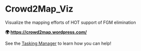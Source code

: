 # Crowd2Map_Viz
Visualize the mapping efforts of HOT support of FGM elimination

**:earth_africa: https://crowd2map.wordpress.com/**

See the [Tasking Manager](https://tasks.hotosm.org/?sort_by=priority&direction=asc&search=tanzania%20development%20trust) to learn how you can help!
